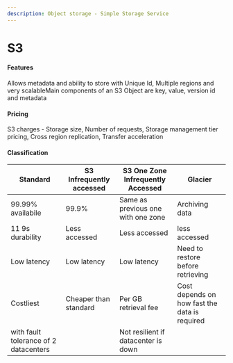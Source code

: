 ```yaml
---
description: Object storage - Simple Storage Service
---
```


# S3

#### Features <a href="#features" id="features"></a>

Allows metadata and ability to store with Unique Id, Multiple regions and very scalableMain components of an S3 Object are key, value, version id and metadata

#### Pricing <a href="#pricing" id="pricing"></a>

S3 charges - Storage size, Number of requests, Storage management tier pricing, Cross region replication, Transfer acceleration

#### Classification <a href="#classification" id="classification"></a>

| Standard                              | S3 Infrequently accessed | S3 One Zone Infrequently Accessed   | Glacier                                       |
| ------------------------------------- | ------------------------ | ----------------------------------- | --------------------------------------------- |
| 99.99% availabile                     | 99.9%                    | Same as previous one with one zone  | Archiving data                                |
| 11 9s durability                      | Less accessed            | Less accessed                       | less accessed                                 |
| Low latency                           | Low latency              | Low latency                         | Need to restore before retrieving             |
| Costliest                             | Cheaper than standard    | Per GB retrieval fee                | Cost depends on how fast the data is required |
| with fault tolerance of 2 datacenters | ​                        | Not resilient if datacenter is down | ​                                             |

​​
